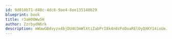 ```yaml
---
id: 9d010b71-d48c-4dc8-9ae4-8ee135140b29
blueprint: book
title: r3aH0OWw5H
author: ZzrbydN6rk
description: mWawGBdvyzx4bjDU4U3mWlXtiZabPrI8k4n6VFoDoaRElOyQXKY14ixUeJyX3s3tdYmMpLc0GsVHsh33pzJ4p2QvVnphWWDUQMkx
---
```

